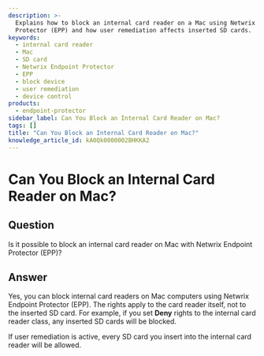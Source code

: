 ```yaml
---
description: >-
  Explains how to block an internal card reader on a Mac using Netwrix Endpoint
  Protector (EPP) and how user remediation affects inserted SD cards.
keywords:
  - internal card reader
  - Mac
  - SD card
  - Netwrix Endpoint Protector
  - EPP
  - block device
  - user remediation
  - device control
products:
  - endpoint-protector
sidebar_label: Can You Block an Internal Card Reader on Mac?
tags: []
title: "Can You Block an Internal Card Reader on Mac?"
knowledge_article_id: kA0Qk0000002BHKKA2
---
```


# Can You Block an Internal Card Reader on Mac?

## Question
Is it possible to block an internal card reader on Mac with Netwrix Endpoint Protector (EPP)?

## Answer
Yes, you can block internal card readers on Mac computers using Netwrix Endpoint Protector (EPP). The rights apply to the card reader itself, not to the inserted SD card. For example, if you set **Deny** rights to the internal card reader class, any inserted SD cards will be blocked.

If user remediation is active, every SD card you insert into the internal card reader will be allowed.
